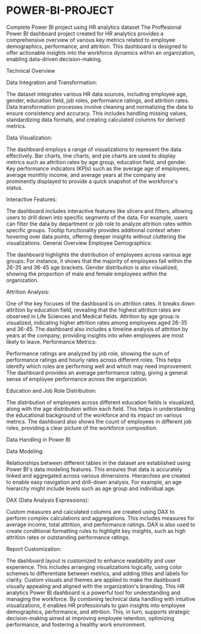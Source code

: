 # POWER-BI-PROJECT
Complete Power BI project using HR analytics dataset
The Proffesional  Power BI dashboard project created for HR analytics provides a comprehensive overview of various key metrics related to employee demographics, performance, and attrition. This dashboard is designed to offer actionable insights into the workforce dynamics within an organization, enabling data-driven decision-making.

Technical Overview

Data Integration and Transformation:

The dataset integrates various HR data sources, including employee age, gender, education field, job roles, performance ratings, and attrition rates.
Data transformation processes involve cleaning and normalizing the data to ensure consistency and accuracy. This includes handling missing values, standardizing data formats, and creating calculated columns for derived metrics.

Data Visualization:

The dashboard employs a range of visualizations to represent the data effectively. Bar charts, line charts, and pie charts are used to display metrics such as attrition rates by age group, education field, and gender.
Key performance indicators (KPIs) such as the average age of employees, average monthly income, and average years at the company are prominently displayed to provide a quick snapshot of the workforce's status.

Interactive Features:

The dashboard includes interactive features like slicers and filters, allowing users to drill down into specific segments of the data. For example, users can filter the data by department or job role to analyze attrition rates within specific groups.
Tooltip functionality provides additional context when hovering over data points, offering deeper insights without cluttering the visualizations.
General Overview
Employee Demographics:

The dashboard highlights the distribution of employees across various age groups. For instance, it shows that the majority of employees fall within the 26-35 and 36-45 age brackets.
Gender distribution is also visualized, showing the proportion of male and female employees within the organization.

Attrition Analysis:

One of the key focuses of the dashboard is on attrition rates. It breaks down attrition by education field, revealing that the highest attrition rates are observed in Life Sciences and Medical fields.
Attrition by age group is visualized, indicating higher attrition rates among employees aged 26-35 and 36-45.
The dashboard also includes a timeline analysis of attrition by years at the company, providing insights into when employees are most likely to leave.
Performance Metrics:

Performance ratings are analyzed by job role, showing the sum of performance ratings and hourly rates across different roles. This helps identify which roles are performing well and which may need improvement.
The dashboard provides an average performance rating, giving a general sense of employee performance across the organization.

Education and Job Role Distribution:

The distribution of employees across different education fields is visualized, along with the age distribution within each field. This helps in understanding the educational background of the workforce and its impact on various metrics.
The dashboard also shows the count of employees in different job roles, providing a clear picture of the workforce composition.

Data Handling in Power BI

Data Modeling:

Relationships between different tables in the dataset are established using Power BI's data modeling features. This ensures that data is accurately linked and aggregated across various dimensions.
Hierarchies are created to enable easy navigation and drill-down analysis. For example, an age hierarchy might include levels such as age group and individual age.

DAX (Data Analysis Expressions):

Custom measures and calculated columns are created using DAX to perform complex calculations and aggregations. This includes measures for average income, total attrition, and performance ratings.
DAX is also used to create conditional formatting rules to highlight key insights, such as high attrition rates or outstanding performance ratings.

Report Customization:

The dashboard layout is customized to enhance readability and user experience. This includes arranging visualizations logically, using color schemes to differentiate between metrics, and adding titles and labels for clarity.
Custom visuals and themes are applied to make the dashboard visually appealing and aligned with the organization's branding.
This HR analytics Power BI dashboard is a powerful tool for understanding and managing the workforce. By combining technical data handling with intuitive visualizations, it enables HR professionals to gain insights into employee demographics, performance, and attrition. This, in turn, supports strategic decision-making aimed at improving employee retention, optimizing performance, and fostering a healthy work environment.
